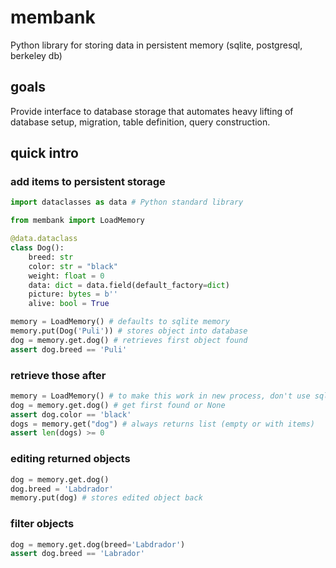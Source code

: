 # membank
Python library for storing data in persistent memory (sqlite, postgresql, berkeley db)
## goals
Provide interface to database storage that automates heavy lifting of database setup, migration, table definition, query construction.
## quick intro
### add items to persistent storage
```python
import dataclasses as data # Python standard library

from membank import LoadMemory

@data.dataclass
class Dog():
    breed: str
    color: str = "black"
    weight: float = 0
    data: dict = data.field(default_factory=dict)
    picture: bytes = b''
    alive: bool = True

memory = LoadMemory() # defaults to sqlite memory
memory.put(Dog('Puli')) # stores object into database
dog = memory.get.dog() # retrieves first object found
assert dog.breed == 'Puli'
```
### retrieve those after
```python
memory = LoadMemory() # to make this work in new process, don't use sqlite memory
dog = memory.get.dog() # get first found or None
assert dog.color == 'black'
dogs = memory.get("dog") # always returns list (empty or with items)
assert len(dogs) >= 0
```
### editing returned objects
```python
dog = memory.get.dog()
dog.breed = 'Labdrador'
memory.put(dog) # stores edited object back
```
### filter objects
```python
dog = memory.get.dog(breed='Labdrador')
assert dog.breed == 'Labrador'
```
